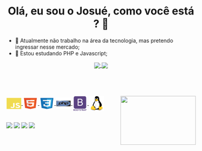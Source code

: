 ### <h1 align="center">Olá, eu sou o Josué, como você está ? 👋</h1>


- 🔭 Atualmente não trabalho na área da tecnologia, mas pretendo ingressar nesse mercado;
- 🌱 Estou estudando PHP e Javascript;

<header>
  <a href="https://github.com/josue-jpg">
  <img align="center" height="180em" src="https://github-readme-stats.vercel.app/api?username=josue-jpg&show_icons=true&theme=gruvbox&include_all_commits=true&count_private=true"/>
  <img align="center" height="180em" src="https://github-readme-stats.vercel.app/api/top-langs/?username=josue-jpg&layout=compact&langs_count=7&theme=gruvbox"/>
</header>
  
  ##

<section style="display: inline_block"><br>
  <img align="center" height="30" width="40" src="https://raw.githubusercontent.com/devicons/devicon/master/icons/javascript/javascript-plain.svg">
  <img align="center" height="30" width="40" src="https://raw.githubusercontent.com/devicons/devicon/master/icons/html5/html5-original.svg">
  <img align="center" height="30" width="40" src="https://raw.githubusercontent.com/devicons/devicon/master/icons/css3/css3-original.svg">
  <img align="center" height="30" width="40" src="https://raw.githubusercontent.com/devicons/devicon/master/icons/php/php-original.svg">
  <img src="https://raw.githubusercontent.com/devicons/devicon/master/icons/bootstrap/bootstrap-plain-wordmark.svg" align="center" width="40" height="40"/>
  <img src="https://raw.githubusercontent.com/devicons/devicon/master/icons/linux/linux-original.svg" width="40" height="40" align="center"/>
  <img src="https://i.picasion.com/pic91/c26a14cb7691b5e58087b135ad8b3bc7.gif" align="right" width="200" height="130" border="0" target="_blank"/>

</section>
  
##

<section> 
    <a href=""><img src="https://img.shields.io/badge/YouTube-FF0000?style=for-the-badge&logo=youtube&logoColor=white" target="_blank"></a>
    <a href=""><img src="https://img.shields.io/badge/-Instagram-%23E4405F?style=for-the-badge&logo=instagram&logoColor=white" target="_blank"></a>
    <a href = "mailto:wellingtonkennedy3013@gmail.com"><img src="https://img.shields.io/badge/-Gmail-%23333?style=for-the-badge&logo=gmail&logoColor=white" target="_blank"></a>
    <a href=""><img src="https://img.shields.io/badge/-LinkedIn-%230077B5?style=for-the-badge&logo=linkedin&logoColor=white" target="_blank"></a> 

  </section>
  
  ##
  
  
  


  
  


